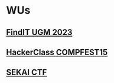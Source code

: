 # WUs

## [FindIT UGM 2023](https://github.com/CTF-Find-IT-2023/CTF-Find-IT-2023-Chall)
## [HackerClass COMPFEST15](https://github.com/IcariZ/WU_CTF/blob/main/CP15.md)
## [SEKAI CTF](https://github.com/project-sekai-ctf/sekaictf-2023)
